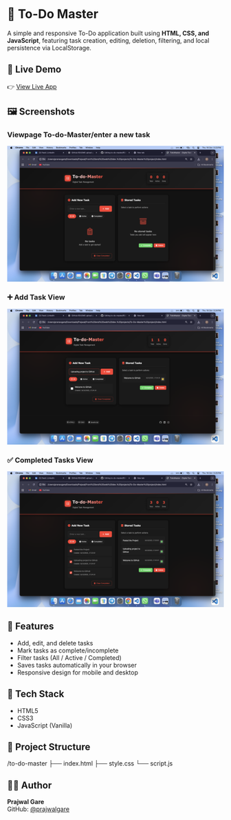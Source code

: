 # 📝 To-Do Master

A simple and responsive To-Do application built using **HTML, CSS, and JavaScript**, featuring task creation, editing, deletion, filtering, and local persistence via LocalStorage.

## 🚀 Live Demo
👉 [View Live App](https://prajwalgare.github.io/to-do-master)
## 🖼️ Screenshots

### Viewpage To-do-Master/enter a new task
![App Screenshot](assets/screenshots/screenshot1.png)

### ➕ Add Task View
![Add Task Screenshot](assets/screenshots/screenshot2.png)

### ✅ Completed Tasks View
![Completed Tasks Screenshot](assets/screenshots/screenshot3.png)


## 🔧 Features
- Add, edit, and delete tasks
- Mark tasks as complete/incomplete
- Filter tasks (All / Active / Completed)
- Saves tasks automatically in your browser
- Responsive design for mobile and desktop

## 🧰 Tech Stack
- HTML5
- CSS3
- JavaScript (Vanilla)

## 📂 Project Structure
/to-do-master
├── index.html
├── style.css
└── script.js


## 🧑‍💻 Author
**Prajwal Gare**  
GitHub: [@prajwalgare](https://github.com/prajwalgare)
